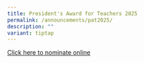 ```yaml
---
title: President's Award for Teachers 2025
permalink: /announcements/pat2025/
description: ""
variant: tiptap
---
```

<p><a href="https://go.gov.sg/pat2025" rel="noopener noreferrer nofollow" target="_blank">Click here to nominate online</a>
</p>